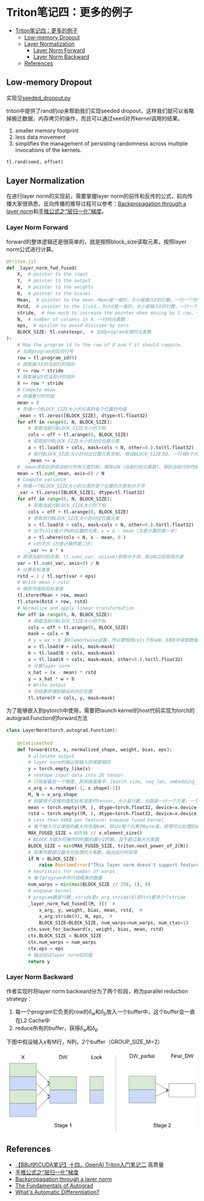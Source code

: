 # Triton笔记四：更多的例子

- [Triton笔记四：更多的例子](#triton笔记四更多的例子)
  - [Low-memory Dropout](#low-memory-dropout)
  - [Layer Normalization](#layer-normalization)
    - [Layer Norm Forward](#layer-norm-forward)
    - [Layer Norm Backward](#layer-norm-backward)
  - [References](#references)

## Low-memory Dropout

实现见[seeded_dropout.py](../triton-examples/03.dropout/seeded_dropout.py)

triton中提供了rand的op来帮助我们实现seeded dropout，这样我们就可以省略掉搬迁数据，内存拷贝的操作，而且可以通过seed对齐kernel调用的结果。

1. smaller memory footprint
2. less data movement
3. simplifies the management of persisting randomness across multiple invocations of the kernels.

```python
tl.rand(seed, offset)
```

## Layer Normalization

在进行layer norm的实现前，需要掌握layer norm的前传和反传的公式，前向传播大家很熟悉，反向传播的推导过程可以参考：[Backpropagation through a layer norm](https://liorsinai.github.io/mathematics/2022/05/18/layernorm.html)和[手推公式之“层归一化”梯度](https://developer.aliyun.com/article/978388)。

### Layer Norm Forward

forward的整体逻辑还是很简单的，就是按照block_size读取元素，按照layer norm公式进行计算。

```python
@triton.jit
def _layer_norm_fwd_fused(
    X,  # pointer to the input
    Y,  # pointer to the output
    W,  # pointer to the weights
    B,  # pointer to the biases
    Mean,  # pointer to the mean，Mean是一维的，大小是输入X的行数，一行一个均值
    Rstd,  # pointer to the 1/std，，Rstd是一维的，大小是输入X的行数，一行一个反标准差
    stride,  # how much to increase the pointer when moving by 1 row，一行的stride
    N,  # number of columns in X，一行的元素数
    eps,  # epsilon to avoid division by zero
    BLOCK_SIZE: tl.constexpr,  # 当前program处理的元素数
):
    # Map the program id to the row of X and Y it should compute.
    # 当前program对应的行号
    row = tl.program_id(0)
    # 获取输入X的当前行的指针
    Y += row * stride
    # 获取输出Y的当前行的指针
    X += row * stride
    # Compute mean
    # 存储整行的均值
    mean = 0
    # 存储一个BLOCK_SIZE大小的元素的各个位置的均值
    _mean = tl.zeros([BLOCK_SIZE], dtype=tl.float32)
    for off in range(0, N, BLOCK_SIZE):
        # 获取当前行BLOCK_SIZE大小的下标
        cols = off + tl.arange(0, BLOCK_SIZE)
        # 获取前行BLOCK_SIZE大小的对应位置元素
        a = tl.load(X + cols, mask=cols < N, other=0.).to(tl.float32)
        # 前行BLOCK_SIZE大小的对应位置元素求和, 假设BLOCK_SIZE为3，一行有6个元素，则_mean的计算过程为[1, 2, 3] + [2, 3, 4] = [3, 5, 7]
        _mean += a
    # _mean求和后获得当前行所有元素的和，再除以N（当前行的元素数），得到当前行的均值
    mean = tl.sum(_mean, axis=0) / N
    # Compute variance
    # 存储一个BLOCK_SIZE大小的元素的各个位置的方差到分子项
    _var = tl.zeros([BLOCK_SIZE], dtype=tl.float32)
    for off in range(0, N, BLOCK_SIZE):
        # 获取当前行BLOCK_SIZE大小的下标
        cols = off + tl.arange(0, BLOCK_SIZE)
        # 获取前行BLOCK_SIZE大小的对应位置元素
        x = tl.load(X + cols, mask=cols < N, other=0.).to(tl.float32)
        # 对于cols值小于N的位置的元素，x = x - mean（方差计算的第一步）
        x = tl.where(cols < N, x - mean, 0.)
        # x的平方（方差计算的第二步）
        _var += x * x
    # 获得当前行的方差，tl.sum(_var, axis=0)获得分子项，除以N之后获得方差
    var = tl.sum(_var, axis=0) / N
    # 计算反标准差
    rstd = 1 / tl.sqrt(var + eps)
    # Write mean / rstd
    # 保存均值和反标准差
    tl.store(Mean + row, mean)
    tl.store(Rstd + row, rstd)
    # Normalize and apply linear transformation
    for off in range(0, N, BLOCK_SIZE):
        # 获取当前行BLOCK_SIZE大小的下标
        cols = off + tl.arange(0, BLOCK_SIZE)
        mask = cols < N
        # y = wx + b 是elementwise运算，所以要按照cols下标从W、B和X中读取数据
        w = tl.load(W + cols, mask=mask)
        b = tl.load(B + cols, mask=mask)
        x = tl.load(X + cols, mask=mask, other=0.).to(tl.float32)
        # 计算layer norm
        x_hat = (x - mean) * rstd
        y = x_hat * w + b
        # Write output
        # 将结果存储到输出的对应位置
        tl.store(Y + cols, y, mask=mask)
```

为了能够嵌入到pytorch中使用，需要把launch kernel的host代码实现为torch的autograd.Function的forward方法

```python
class LayerNorm(torch.autograd.Function):

    @staticmethod
    def forward(ctx, x, normalized_shape, weight, bias, eps):
        # allocate output
        # layer norm的输出和输入的维度相同
        y = torch.empty_like(x)
        # reshape input data into 2D tensor
        # 只保留最后一个维度，其余维度展平，[batch_size, seq_len, embedding_size] -> [batch_size * seq_len, embedding_size]
        x_arg = x.reshape(-1, x.shape[-1])
        M, N = x_arg.shape
        # 创建用于存储均值和反标准差的tensor，大小是行数，也就是一行一个方差、一个反标准差
        mean = torch.empty((M, ), dtype=torch.float32, device=x.device)
        rstd = torch.empty((M, ), dtype=torch.float32, device=x.device)
        # Less than 64KB per feature: enqueue fused kernel
        # 每个输入可以使用的最大内存是64K，除以x每个元素的byte值，获得可以处理的最大元素数。
        MAX_FUSED_SIZE = 65536 // x.element_size()
        # BLOCK_N值为可操作的列数的最小2的幂，且不超过最大元素数
        BLOCK_SIZE = min(MAX_FUSED_SIZE, triton.next_power_of_2(N))
        # 如果列数超过最大可处理的元素数，抛出运行时异常
        if N > BLOCK_SIZE:
            raise RuntimeError("This layer norm doesn't support feature dim >= 64KB.")
        # heuristics for number of warps
        # 每个program中并行线程束的数量
        num_warps = min(max(BLOCK_SIZE // 256, 1), 8)
        # enqueue kernel
        # program数是行数，stride是x_arg.stride(0)即行+1要多少个stride
        _layer_norm_fwd_fused[(M, )](  #
            x_arg, y, weight, bias, mean, rstd,  #
            x_arg.stride(0), N, eps,  #
            BLOCK_SIZE=BLOCK_SIZE, num_warps=num_warps, num_ctas=1)
        ctx.save_for_backward(x, weight, bias, mean, rstd)
        ctx.BLOCK_SIZE = BLOCK_SIZE
        ctx.num_warps = num_warps
        ctx.eps = eps
        # 输出经过layer norm后的值
        return y
```

### Layer Norm Backward

作者实现时将layer norm backward分为了两个阶段，称为parallel reduction strategy：

1. 每一个program它负责的row的$\delta_w$和$\delta_b$放入一个buffer中，这个buffer会一直在L2 Cache中
2. reduce所有的buffer，获得$\delta_w$和$\delta_b$

下图中假设输入x有M行，N列，2个buffer（GROUP_SIZE_M=2）

![layer norm two stage.png](../.images/layer%20norm%20two%20stage.png)

## References

- [【BBuf的CUDA笔记】十四，OpenAI Triton入门笔记二](https://zhuanlan.zhihu.com/p/682343740) 高质量
- [手推公式之“层归一化”梯度](https://developer.aliyun.com/article/978388)
- [Backpropagation through a layer norm](https://liorsinai.github.io/mathematics/2022/05/18/layernorm.html)
- [The Fundamentals of Autograd](https://pytorch.org/tutorials/beginner/introyt/autogradyt_tutorial.html#the-fundamentals-of-autograd)
- [What's Automatic Differentiation?](https://huggingface.co/blog/andmholm/what-is-automatic-differentiation)